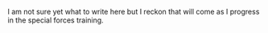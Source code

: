 I am not sure yet what to write here but I reckon that will come as I progress in the special forces training.
